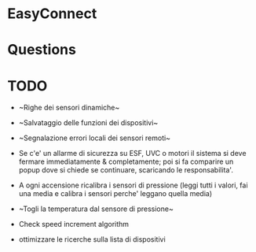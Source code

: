# EasyConnect

# Questions

# TODO

 - ~Righe dei sensori dinamiche~
 - ~Salvataggio delle funzioni dei dispositivi~
 - ~Segnalazione errori locali dei sensori remoti~
 - Se c'e' un allarme di sicurezza su ESF, UVC o motori il sistema si deve fermare immediatamente & completamente; poi si fa comparire un popup dove si chiede se continuare, scaricando le responsabilita'.
 - A ogni accensione ricalibra i sensori di pressione (leggi tutti i valori, fai una media e calibra i sensori perche' leggano quella media)
 - ~Togli la temperatura dal sensore di pressione~

 - Check speed increment algorithm
 - ottimizzare le ricerche sulla lista di dispositivi
